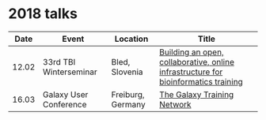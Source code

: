 2018 talks
==========

Date | Event | Location | Title
--- | --- | --- | ---
12.02 | 33rd TBI Winterseminar | Bled, Slovenia | [Building an open, collaborative, online infrastructure for bioinformatics training](02_12_bled)
16.03 | Galaxy User Conference | Freiburg, Germany | [The Galaxy Training Network](03_16_galaxy_user_conf)